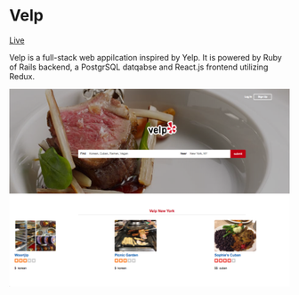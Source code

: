 # Velp
[Live](https://velptheyelp.herokuapp.com/#/)

Velp is a full-stack web appilcation inspired by Yelp. It is powered by Ruby of Rails backend, a PostgrSQL datqabse and React.js frontend utilizing Redux. 

![](https://github.com/Bennyz811/Velp/blob/master/Screen%20Shot%202018-01-03%20at%202.45.33%20PM.png)
